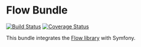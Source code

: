 Flow Bundle
===========
[![Build Status](https://travis-ci.org/estevejm/flow-bundle.svg?branch=master)](https://travis-ci.org/estevejm/flow-bundle) [![Coverage Status](https://coveralls.io/repos/github/estevejm/flow-bundle/badge.svg?branch=master)](https://coveralls.io/github/estevejm/flow-bundle?branch=master)

This bundle integrates the [Flow library](https://github.com/estevejm/flow) with Symfony.
